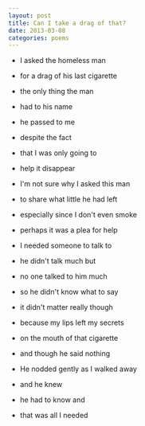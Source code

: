 ```yaml
---
layout: post
title: Can I take a drag of that?
date: 2013-03-08
categories: poems
---
```


- I asked the homeless man
- for a drag of his last cigarette
- the only thing the man
- had to his name
- he passed to me
- despite the fact
- that I was only going to
- help it disappear
- I'm not sure why I asked this man
- to share what little he had left
- especially since I don't even smoke

- perhaps it was a plea for help
- I needed someone to talk to
- he didn't talk much but
- no one talked to him much
- so he didn't know what to say
- it didn't matter really though
- because my lips left my secrets
- on the mouth of that cigarette
- and though he said nothing
- He nodded gently as I walked away
- and he knew
- he had to know and
- that was all I needed 
